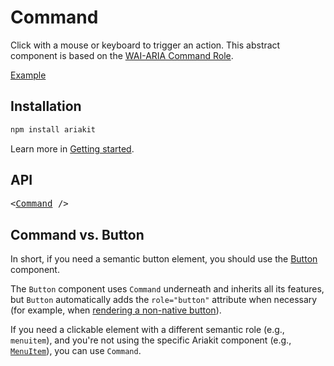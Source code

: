 # Command

<p data-description>
  Click with a mouse or keyboard to trigger an action. This abstract component is based on the <a href="https://w3c.github.io/aria/#command">WAI-ARIA Command Role</a>.
</p>

<a href="../examples/command/index.tsx" data-playground>Example</a>

## Installation

```sh
npm install ariakit
```

Learn more in [Getting started](/guide/getting-started).

## API

<pre data-api>
&lt;<a href="/apis/command">Command</a> /&gt;
</pre>

## Command vs. Button

In short, if you need a semantic button element, you should use the [Button](/components/button) component.

The `Button` component uses `Command` underneath and inherits all its features, but `Button` automatically adds the `role="button"` attribute when necessary (for example, when [rendering a non-native button](/examples/button-as-div)).

If you need a clickable element with a different semantic role (e.g., `menuitem`), and you're not using the specific Ariakit component (e.g., [`MenuItem`](/apis/menu-item)), you can use `Command`.
